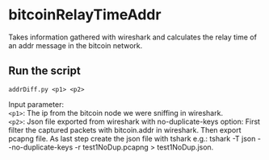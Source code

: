 # bitcoinRelayTimeAddr
Takes information gathered with wireshark and calculates the relay time of an addr message in the bitcoin network.

## Run the script
`addrDiff.py <p1> <p2>`

Input parameter:\
 `<p1>`: The ip from the bitcoin node we were sniffing in wireshark.\
 `<p2>`: Json file exported from wireshark with no-duplicate-keys option: First filter the captured packets with bitcoin.addr in wireshark. Then export pcapng file. As last step create the json file with tshark e.g.: tshark -T json --no-duplicate-keys -r test1NoDup.pcapng > test1NoDup.json.
